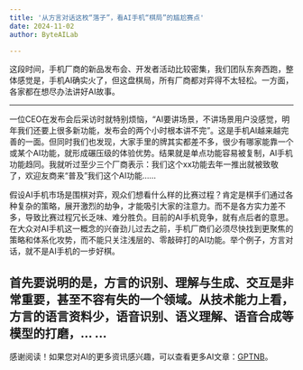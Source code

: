 ```yaml
---
title: '从方言对话这枚“落子”，看AI手机“棋局”的尴尬赛点'
date: 2024-11-02
author: ByteAILab

---
```


这段时间，手机厂商的新品发布会、开发者活动比较密集，我们团队东奔西跑，整体感觉是，手机AI确实火了，但这盘棋局，所有厂商都对弈得不太轻松。一方面，各家都在想尽办法讲好AI故事。

---
一位CEO在发布会后采访时就特别烦恼，“AI要讲场景，不讲场景用户没感觉，明年我们还要上很多新功能，发布会的两个小时根本讲不完”。这是手机AI越来越完善的一面。但同时我们也发现，大家手里的牌其实都差不多，很少有哪家能靠一个或某个AI功能，就形成碾压级的体验优势。结果就是单点功能容易被复制，AI手机功能趋同。我就听过至少三个厂商表示：我们这个xx功能去年一推出就被致敬了，欢迎友商来“普及”我们这个AI功能……

假设AI手机市场是围棋对弈，观众们想看什么样的比赛过程？肯定是棋手们通过各种复杂的策略，展开激烈的劫争，才能吸引大家的注意力。而不是各方实力差不多，导致比赛过程冗长乏味、难分胜负。目前的AI手机竞争，就有点后者的意思。在大众对AI手机这一概念的兴奋劲儿过去之前，手机厂商们必须尽快找到更聚焦的策略和体系化攻势，而不能只关注浅层的、零敲碎打的AI功能。举个例子，方言对话，就不是AI手机的一步好棋。

首先要说明的是，方言的识别、理解与生成、交互是非常重要，甚至不容有失的一个领域。从技术能力上看，方言的语言资料少，语音识别、语义理解、语音合成等模型的打磨，...
...
---
感谢阅读！如果您对AI的更多资讯感兴趣，可以查看更多AI文章：[GPTNB](https://gptnb.com)。